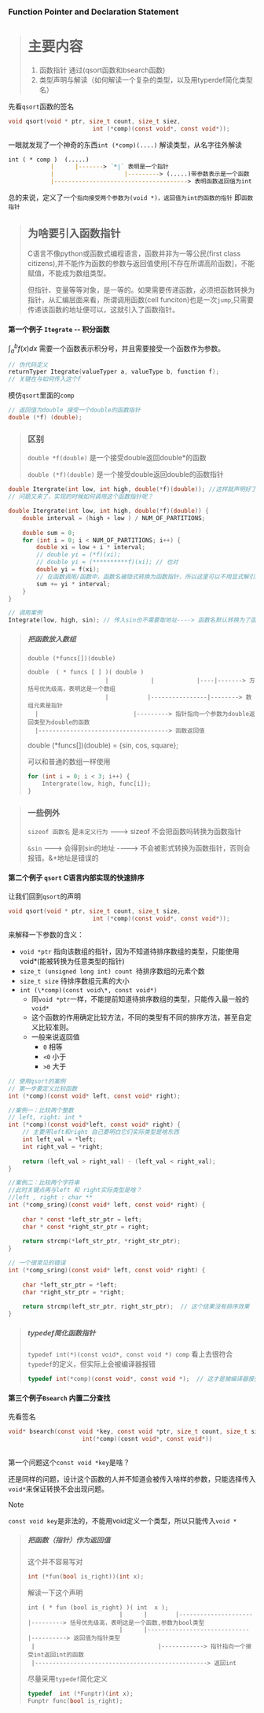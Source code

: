 ### Function Pointer and Declaration Statement

> # 主要内容
>
> 1. 函数指针 通过(qsort函数和bsearch函数)
> 2. 类型声明与解读（如何解读一个复杂的类型，以及用typerdef简化类型名）

先看`qsort`函数的签名

```c
void qsort(void * ptr, size_t count, size_t siez,
          		   	    int (*comp)(const void*, const void*));
```

一眼就发现了一个神奇的东西`int (*comp)(....)` 解读类型，从名字往外解读

```markdown
int ( * comp )  (.....) 
			|      |-------> `*|` 表明是一个指针
			|                    |---------> (.....)带参数表示是一个函数
			|--------------------------------------> 表明函数返回值为int

```

总的来说，定义了一个`指向接受两个参数为(void *)，返回值为int的函数的指针` 即`函数指针`

> ## 为啥要引入函数指针
>
> C语言不像python或函数式编程语言，函数并非为一等公民(first class citizens),并不能作为函数的参数与返回值使用[不存在所谓高阶函数]，不能赋值，不能成为数组类型。
>
> 但指针、变量等等对象，是一等的。如果需要传递函数，必须把函数转换为指针，从汇编层面来看，所谓调用函数(cell funciton)也是一次`jump`,只需要传递该函数的地址便可以，这就引入了函数指针。



#### 第一个例子 `Itegrate` -- 积分函数

$\int_a^bf(x)dx$  需要一个函数表示积分号，并且需要接受一个函数作为参数。

```c
// 伪代码定义
returnTyper Itegrate(valueTyper a, valueType b, function f);
// 关键在与如何传入这个f
```

模仿`qsort`里面的`comp`

```c
// 返回值为double 接受一个double的函数指针
double (*f) (double);
```

> ### 区别 
>
> `double *f(double)` 是一个接受double返回double*的函数
>
> `double (*f)(double)` 是一个接受double返回double的函数指针

```c
double Itergrate(int low, int high, double(*f)(double)); //这样就声明好了这个积分函数
// 问题又来了，实现的时候如何调用这个函数指针呢？
```

```c
double Itergrate(int low, int high, double(*f)(double)) {
    double interval = (high + low ) / NUM_OF_PARTITIONS;
    
    double sum = 0;
    for (int i = 0; i < NUM_OF_PARTITIONS; i++) {
        double xi = low + i * interval;
        // double yi = (*f)(xi); 
        // double yi = (**********f)(xi); // 也对
        double yi = f(xi); 
        // 在函数调用/函数中，函数名被隐式转换为函数指针，所以这里可以不用显式解引用
        sum += yi * interval;
    }
}

// 调用案例
Integrate(low, high, sin); // 传入sin也不需要取地址----> 函数名默认转换为了函数指针
```



> #####  把函数放入数组
>
> `double (*funcs[])(double)`
>
> ```mark
> double  ( * funcs [ ] )( double )
> 						|            |            |----|-------> 方括号优先级高，表明这是一个数组
> 						|           |----------------|--------> 数组元素是指针
>   |                           |---------> 指针指向一个参数为double返回类型为double的函数
>   |-------------------------------------> 函数返回值                           
> ```
>
> double (*funcs[])(double) = {sin, cos, square};
>
> 可以和普通的数组一样使用
>
> ```c
> for (int i = 0; i < 3; i++) {
>     Intergrate(low, high, func[i]);
> }
> ```

> ### 一些例外
>
> `sizeof 函数名` 是`未定义行为` ---> sizeof 不会把函数吗转换为函数指针
>
> `&sin` ---> 会得到sin的地址 ----> 不会被影式转换为函数指针，否则会报错。&+地址是错误的



#### 第二个例子 `qsort` C语言内部实现的快速排序

让我们回到`qsort`的声明

```c
void qsort(void * ptr, size_t count, size_t size,
          		   	    int (*comp)(const void*, const void*));
```

来解释一下参数的含义：

- `void *ptr` 指向该数组的指针，因为不知道待排序数组的类型，只能使用void*(能被转换为任意类型的指针)
- `size_t (unsigned long int) count `待排序数组的元素个数
- `size_t size` 待排序数组元素的大小
- `int (\*comp)(const void\*, const void*) `
  - 同`void *ptr`一样，不能提前知道待排序数组的类型，只能传入最一般的`void*`
  - 这个函数的作用确定比较方法，不同的类型有不同的排序方法，甚至自定义比较准则。
  - 一般来说返回值
    - `0` 相等
    - `<0` 小于
    - `>0` 大于

```c
// 使用qsort的案例
// 第一步要定义比较函数
int (*comp)(const void* left, const void* right);

//案例一：比较两个整数
// left, right: int *
int (*comp)(const void*left, const void* right) {
    // 主要用left和right 自己要明白它们实际类型是啥东西
    int left_val = *left;
    int right_val = *right;
   				
    return (left_val > right_val) - (left_val < right_val);
}

//案例二：比较两个字符串
//此时关键点再与left 和 right实际类型是啥？
//left , right : char **
int (*comp_sring)(const void* left, const void* right) {
    
    char * const *left_str_ptr = left;
    char * const *right_str_ptr = right;
    
    return strcmp(*left_str_ptr, *right_str_ptr);
}

// 一个很常见的错误
int (*comp_sring)(const void* left, const void* right) {
    
    char *left_str_ptr = *left;
    char *right_str_ptr = *right;
    
    return strcmp(left_str_ptr, right_str_ptr);  // 这个结果没有排序效果
}

```

> ##### typedef简化函数指针
>
> `typedef int(*)(const void*, const void *) comp` 看上去很符合`typedef`的定义，但实际上会被编译器报错
>
> ```c
> typedef int(*comp)(const void*, const void *);  // 这才是被编译器接受
> ```



#### 第三个例子`Bsearch` 内置二分查找

先看签名

```c
void* bsearch(const void *key, const void *ptr, size_t count, size_t size, 
             	     int(*comp)(cosnt void*, const void*))
 
```

第一个问题这个`const void *key`是啥？

还是同样的问题，设计这个函数的人并不知道会被传入啥样的参数，只能选择传入`void*`来保证转换不会出现问题。

> [!Note]
>
> `const void key`是非法的，不能用void定义一个类型，所以只能传入`void *`

> ##### 把函数（指针）作为返回值
>
> 这个并不容易写对
>
> ```c
> int (*fun(bool is_right))(int x);
> ```
>
> 解读一下这个声明
>
> ```mark
> int ( * fun (bool is_right) )( int  x );
> 							|      |        |---------------------|---------> 括号优先级高，表明这是一个函数,参数为bool类型
> 							|      |-----------------------------|----------> 返回值为指针类型
>  |                                   |------------> 指针指向一个接受int返回int的函数
>  |-------------------------------------------------> 返回int                                   
> ```
>
> 尽量采用`typedef`简化定义
>
> ```c
> typedef  int (*Funptr)(int x);
> Funptr func(bool is_right);
> ```



